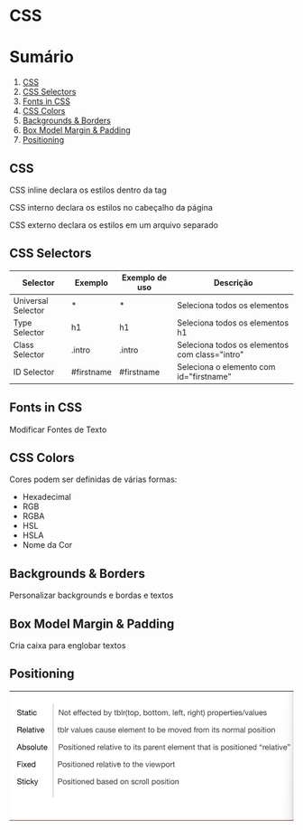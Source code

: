 # CSS

# Sumário

<a name="item"></a>
1. [CSS](#item1)
2. [CSS Selectors](#item2)
3. [Fonts in CSS](#item3)
4. [CSS Colors](#item4)
5. [Backgrounds & Borders](#item5)
6. [Box Model Margin & Padding](#item6)
7. [Positioning](#item7)

<a id="item1"></a>
## CSS

CSS inline declara os estilos dentro da tag

CSS interno declara os estilos no cabeçalho da página

CSS externo declara os estilos em um arquivo separado

<a id="item2"></a>
## CSS Selectors

Selector | Exemplo | Exemplo de uso | Descrição
---------|---------|----------------|----------
Universal Selector | * | * | Seleciona todos os elementos
Type Selector | h1 | h1 | Seleciona todos os elementos h1
Class Selector | .intro | .intro | Seleciona todos os elementos com class="intro"
ID Selector | #firstname | #firstname | Seleciona o elemento com id="firstname"

<a id="item3"></a>
## Fonts in CSS

Modificar Fontes de Texto

<a id="item4"></a>
## CSS Colors

Cores podem ser definidas de várias formas:

- Hexadecimal
- RGB
- RGBA
- HSL
- HSLA
- Nome da Cor

<a id="item5"></a>
## Backgrounds & Borders

Personalizar backgrounds e bordas e textos

<a id="item6"></a>
## Box Model Margin & Padding

Cria caixa para englobar textos

<a id="item7"></a>
## Positioning

![Alt text](CSSFiles/images/image.png)